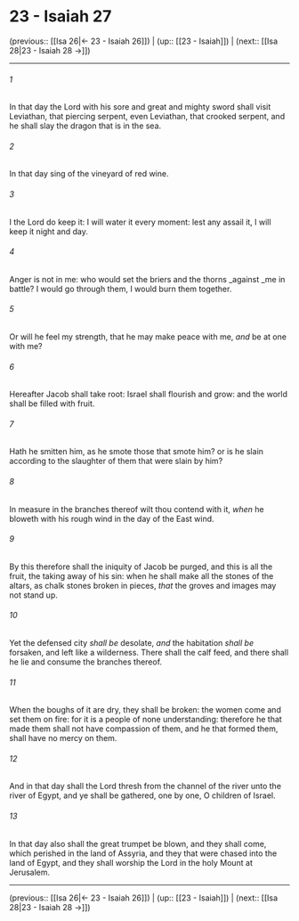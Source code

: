 # 23 - Isaiah 27

(previous:: [[Isa 26|← 23 - Isaiah 26]]) | (up:: [[23 - Isaiah]]) | (next:: [[Isa 28|23 - Isaiah 28 →]])

***


###### 1 
In that day the Lord with his sore and great and mighty sword shall visit Leviathan, that piercing serpent, even Leviathan, that crooked serpent, and he shall slay the dragon that is in the sea. 

###### 2 
In that day sing of the vineyard of red wine. 

###### 3 
I the Lord do keep it: I will water it every moment: lest any assail it, I will keep it night and day. 

###### 4 
Anger is not in me: who would set the briers and the thorns _against _me in battle? I would go through them, I would burn them together. 

###### 5 
Or will he feel my strength, that he may make peace with me, _and_ be at one with me? 

###### 6 
Hereafter Jacob shall take root: Israel shall flourish and grow: and the world shall be filled with fruit. 

###### 7 
Hath he smitten him, as he smote those that smote him? or is he slain according to the slaughter of them that were slain by him? 

###### 8 
In measure in the branches thereof wilt thou contend with it, _when_ he bloweth with his rough wind in the day of the East wind. 

###### 9 
By this therefore shall the iniquity of Jacob be purged, and this is all the fruit, the taking away of his sin: when he shall make all the stones of the altars, as chalk stones broken in pieces, _that_ the groves and images may not stand up. 

###### 10 
Yet the defensed city _shall be_ desolate, _and_ the habitation _shall be_ forsaken, and left like a wilderness. There shall the calf feed, and there shall he lie and consume the branches thereof. 

###### 11 
When the boughs of it are dry, they shall be broken: the women come and set them on fire: for it is a people of none understanding: therefore he that made them shall not have compassion of them, and he that formed them, shall have no mercy on them. 

###### 12 
And in that day shall the Lord thresh from the channel of the river unto the river of Egypt, and ye shall be gathered, one by one, O children of Israel. 

###### 13 
In that day also shall the great trumpet be blown, and they shall come, which perished in the land of Assyria, and they that were chased into the land of Egypt, and they shall worship the Lord in the holy Mount at Jerusalem.

***

(previous:: [[Isa 26|← 23 - Isaiah 26]]) | (up:: [[23 - Isaiah]]) | (next:: [[Isa 28|23 - Isaiah 28 →]])
